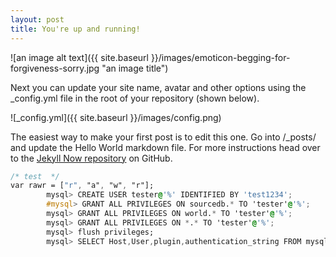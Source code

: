 ```yaml
---
layout: post
title: You're up and running!
---
```

![an image alt text]({{ site.baseurl }}/images/emoticon-begging-for-forgiveness-sorry.jpg "an image title")

Next you can update your site name, avatar and other options using the _config.yml file in the root of your repository (shown below).

![_config.yml]({{ site.baseurl }}/images/config.png)

The easiest way to make your first post is to edit this one. Go into /_posts/ and update the Hello World markdown file. For more instructions head over to the [Jekyll Now repository](https://github.com/barryclark/jekyll-now) on GitHub.


```css
/* test  */
var rawr = ["r", "a", "w", "r"];
		mysql> CREATE USER tester@'%' IDENTIFIED BY 'test1234';
		#mysql> GRANT ALL PRIVILEGES ON sourcedb.* TO 'tester'@'%';
		mysql> GRANT ALL PRIVILEGES ON world.* TO 'tester'@'%';
		mysql> GRANT ALL PRIVILEGES ON *.* TO 'tester'@'%';
		mysql> flush privileges;
		mysql> SELECT Host,User,plugin,authentication_string FROM mysql.user;
		


```
